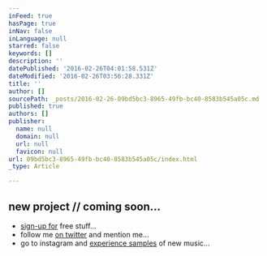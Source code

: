 ```yaml
---
inFeed: true
hasPage: true
inNav: false
inLanguage: null
starred: false
keywords: []
description: ''
datePublished: '2016-02-26T04:01:58.531Z'
dateModified: '2016-02-26T03:56:28.331Z'
title: ''
author: []
sourcePath: _posts/2016-02-26-09bd5bc3-8965-49fb-bc40-8583b545a05c.md
published: true
authors: []
publisher:
  name: null
  domain: null
  url: null
  favicon: null
url: 09bd5bc3-8965-49fb-bc40-8583b545a05c/index.html
_type: Article

---
```

## new project // coming soon...

* [sign-up for][0] free stuff...
* follow me [on twitter][1] and mention me...
* go to instagram and [experience samples][2] of new music...

[0]: http://j.mp/hakimsfriends
[1]: http://twitter.com/hakimcallier
[2]: http://instagram.com/hakimcallier